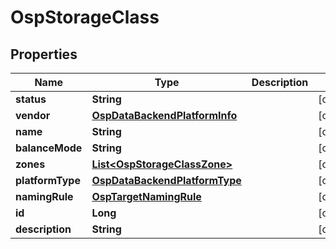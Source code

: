 # OspStorageClass

## Properties
Name | Type | Description | Notes
------------ | ------------- | ------------- | -------------
**status** | **String** |  |  [optional]
**vendor** | [**OspDataBackendPlatformInfo**](OspDataBackendPlatformInfo.md) |  |  [optional]
**name** | **String** |  |  [optional]
**balanceMode** | **String** |  |  [optional]
**zones** | [**List&lt;OspStorageClassZone&gt;**](OspStorageClassZone.md) |  |  [optional]
**platformType** | [**OspDataBackendPlatformType**](OspDataBackendPlatformType.md) |  |  [optional]
**namingRule** | [**OspTargetNamingRule**](OspTargetNamingRule.md) |  |  [optional]
**id** | **Long** |  |  [optional]
**description** | **String** |  |  [optional]
